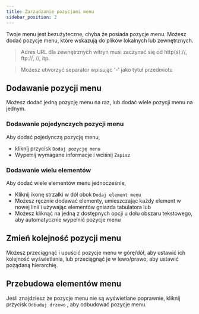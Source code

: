 ```yaml
---
title: Zarządzanie pozycjami menu
sidebar_position: 2
---
```


Twoje menu jest bezużyteczne, chyba że posiada pozycje menu. Możesz dodać pozycje menu, które wskazują do plików lokalnych lub zewnętrznych.

> Adres URL dla zewnętrznych witryn musi zaczynać się od http(s)://, ftp://, //, itp.

> Możesz utworzyć separator wpisując '-' jako tytuł przedmiotu

## Dodawanie pozycji menu
Możesz dodać jedną pozycję menu na raz, lub dodać wiele pozycji menu na jednym.

### Dodawanie pojedynczych pozycji menu
Aby dodać pojedynczą pozycję menu,
* kliknij przycisk `Dodaj pozycję menu`
* Wypełnij wymagane informacje i wciśnij `Zapisz`

### Dodawanie wielu elementów
Aby dodać wiele elementów menu jednocześnie,
* Kliknij ikonę strzałki w dół obok `Dodaj element menu`
* Możesz ręcznie dodawać elementy, umieszczając każdy element w nowej linii i używając elementów gniazda tabulatora lub
* Możesz kliknąć na jedną z dostępnych opcji u dołu obszaru tekstowego, aby automatycznie wypełnić pozycje menu

## Zmień kolejność pozycji menu
Możesz przeciągnąć i upuścić pozycje menu w górę/dół, aby ustawić ich kolejność wyświetlania, lub przeciągnąć je w lewo/prawo, aby ustawić pożądaną hierarchię.

## Przebudowa elementów menu
Jeśli znajdziesz że pozycje menu nie są wyświetlane poprawnie, kliknij przycisk `Odbuduj drzewo` , aby odbudować pozycje menu.
